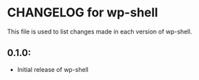 # CHANGELOG for wp-shell

This file is used to list changes made in each version of wp-shell.

## 0.1.0:

* Initial release of wp-shell
